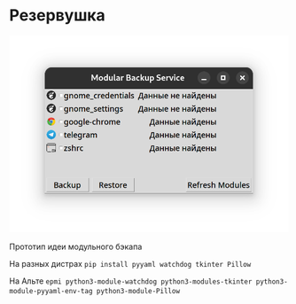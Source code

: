 # Резервушка

![](/assets/image.png)

Прототип идеи модульного бэкапа

На разных дистрах
`pip install pyyaml watchdog tkinter Pillow` 

На Альте
`epmi python3-module-watchdog python3-modules-tkinter python3-module-pyyaml-env-tag python3-module-Pillow`